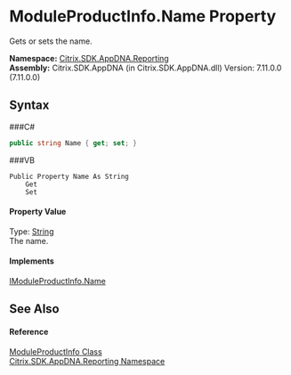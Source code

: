 # ModuleProductInfo.Name Property 
 

Gets or sets the name.

**Namespace:**&nbsp;<a href="N_Citrix_SDK_AppDNA_Reporting">Citrix.SDK.AppDNA.Reporting</a><br />**Assembly:**&nbsp;Citrix.SDK.AppDNA (in Citrix.SDK.AppDNA.dll) Version: 7.11.0.0 (7.11.0.0)

## Syntax

###C#
```csharp
public string Name { get; set; }
```

###VB
```vbnet
Public Property Name As String
	Get
	Set
```


#### Property Value
Type: <a href="http://msdn2.microsoft.com/en-us/library/s1wwdcbf" target="_blank">String</a><br />The name.

#### Implements
<a href="P_Citrix_SDK_AppDNA_Interfaces_IModuleProductInfo_Name">IModuleProductInfo.Name</a><br />

## See Also


#### Reference
<a href="T_Citrix_SDK_AppDNA_Reporting_ModuleProductInfo">ModuleProductInfo Class</a><br /><a href="N_Citrix_SDK_AppDNA_Reporting">Citrix.SDK.AppDNA.Reporting Namespace</a><br />
